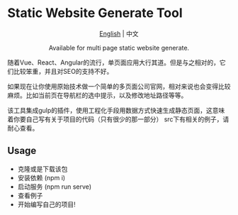 # Static Website Generate Tool

<p align="center">
  <a href="https://github.com/john_soul/SWG_Tool/tree/master/redeme.md">English</a> |
  <span>中文</span>
</p>
<p align="center">
 Available for multi page static website generate.
</p>
<p>
随着Vue、React、Angular的流行，单页面应用大行其道。但是与之相对的，它们比较笨重，并且对SEO的支持不好。
</p>

<p>
如果现在让你使用原始技术做一个简单的多页面公司官网，相对来说也会变得比较麻烦。比如当前页在导航栏的选中提示，以及修改地址路径等等。
</p>

<p>
该工具集成gulp的插件，使用工程化手段用数据方式快速生成静态页面，这意味着你要自己写有关于项目的代码（只有很少的那一部分）
src下有相关的例子，请耐心查看。
</p>

## Usage

- 克隆或是下载该包
- 安装依赖 (npm i)
- 启动服务 (npm run serve)
- 查看例子
- 开始编写自己的项目!
